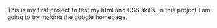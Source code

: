 This is my first project to test my html and CSS skills. In this project I am going to try making the google homepage. 
